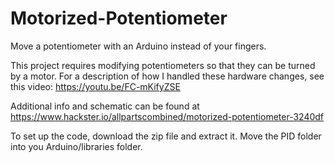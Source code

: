 # Motorized-Potentiometer
Move a potentiometer with an Arduino instead of your fingers. 

This project requires modifying potentiometers so that they can be turned by a motor. For a description of how I handled these hardware changes, see this video: https://youtu.be/FC-mKifyZSE

Additional info and schematic can be found at https://www.hackster.io/allpartscombined/motorized-potentiometer-3240df

To set up the code, download the zip file and extract it. Move the PID folder into you Arduino/libraries folder.

